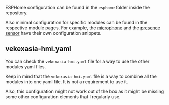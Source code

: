 ESPHome configuration can be found in the `esphome` folder inside the repository. 

Also minimal configuration for specific modules can be found in the respective module pages. For example, the [microphone](modules/microphone.md) and the [presence sensor](modules/presence.md) have their own configuration snippets.

## vekexasia-hmi.yaml

You can check the `vekexasia-hmi.yaml` file for a way to use the other modules yaml files.

Keep in mind that the `vekexasia-hmi.yaml` file is a way to combine all the modules into one yaml file. It is not a requirement to use it.

Also, this configuration might not work out of the box as it might be missing some other configuration elements that I regularly use.



